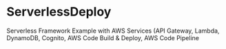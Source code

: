 # ServerlessDeploy
Serverless Framework Example with AWS Services (API Gateway, Lambda, DynamoDB, Cognito, AWS Code Build &amp; Deploy, AWS Code Pipeline
